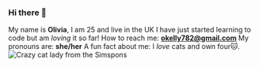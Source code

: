 ### Hi there 👋
My name is **Olivia**, I am 25 and live in the UK
I have just started learning to code but am *loving* it so far!
How to reach me: **okelly782@gmail.com**
My pronouns are: **she/her**
A fun fact about me: I *love* cats and own four🐱. ![Crazy cat lady from the Simspons](https://static.simpsonswiki.com/images/b/bc/Crazy_Cat_Lady.png)
